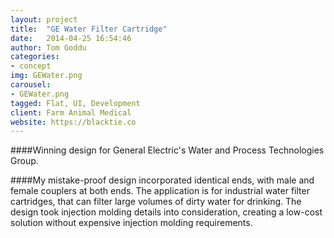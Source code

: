 ```yaml
---
layout: project
title:  "GE Water Filter Cartridge"
date:   2014-04-25 16:54:46
author: Tom Goddu
categories:
- concept
img: GEWater.png
carousel:
- GEWater.png
tagged: Flat, UI, Development
client: Farm Animal Medical
website: https://blacktie.co
---
```

####Winning design for General Electric's Water and Process Technologies Group. 

####My mistake-proof design incorporated identical ends, with male and female couplers at both ends. The application is for industrial water filter cartridges, that can filter large volumes of dirty water for drinking. The design took injection molding details into consideration, creating a low-cost solution without expensive injection molding requirements.
